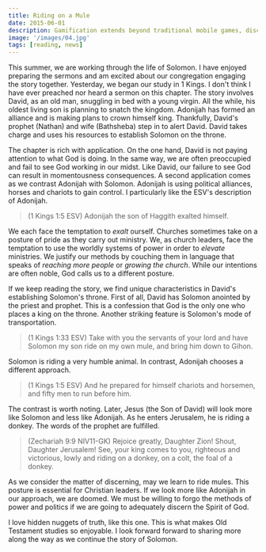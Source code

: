 ```yaml
---
title: Riding on a Mule
date: 2015-06-01
description: Gamification extends beyond traditional mobile games, discovering innovative strategies to incorporate game-like elements into non-gaming apps for enhanced
image: '/images/04.jpg'
tags: [reading, news]
---
```

 
This summer, we are working through the life of Solomon. I have enjoyed preparing the sermons and am excited about our congregation engaging the story together. Yesterday, we began our study in 1 Kings. I don't think I have ever preached nor heard a sermon on this chapter. The story involves David, as an old man, snuggling in bed with a young virgin. All the while, his oldest living son is planning to snatch the kingdom. Adonijah has formed an alliance and is making plans to crown himself king. Thankfully, David's prophet (Nathan) and wife (Bathsheba) step in to alert David. David takes charge and uses his resources to establish Solomon on the throne. 

The chapter is rich with application. On the one hand, David is not paying attention to what God is doing. In the same way, we are often preoccupied and fail to see God working in our midst. Like David, our failure to see God can result in momentousness consequences. A second application comes as we contrast Adonijah with Solomon. Adonijah is using political alliances, horses and chariots to gain control. I particularly like the ESV's description of Adonijah.

>(1 Kings 1:5 ESV) Adonijah the son of Haggith exalted himself.

We each face the temptation to *exalt* ourself. Churches sometimes take on a posture of pride as they carry out ministry. We, as church leaders, face the temptation to use the worldly systems of power in order to *elevate* ministries. We justify our methods by couching them in language that speaks of *reaching more people* or *growing the church*. While our intentions are often noble, God calls us to a different posture. 

If we keep reading the story, we find unique characteristics in David's establishing Solomon's throne. First of all, David has Solomon anointed by the priest and prophet. This is a confession that God is the only one who places a king on the throne. Another striking feature is Solomon's mode of transportation.

>(1 Kings 1:33 ESV) Take with you the servants of your lord and have Solomon my son ride on my own mule, and bring him down to Gihon.

Solomon is riding a very humble animal. In contrast, Adonijah chooses a different approach. 

>(1 Kings 1:5 ESV) And he prepared for himself chariots and horsemen, and fifty men to run before him.

The contrast is worth noting. Later, Jesus (the Son of David) will look more like Solomon and less like Adonijah. As he enters Jerusalem, he is riding a donkey. The words of the prophet are fulfilled.

>(Zechariah 9:9 NIV11-GK) Rejoice greatly, Daughter Zion! Shout, Daughter Jerusalem! See, your king comes to you, righteous and victorious, lowly and riding on a donkey, on a colt, the foal of a donkey.

As we consider the matter of discerning, may we learn to ride mules. This posture is essential for Christian leaders. If we look more like Adonijah in our approach, we are doomed. We must be willing to forgo the methods of power and politics if we are going to adequately discern the Spirit of God.

I love hidden nuggets of truth, like this one. This is what makes Old Testament studies so enjoyable. I look forward forward to sharing more along the way as we continue the story of Solomon.

 
